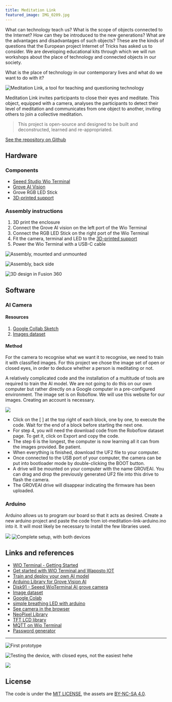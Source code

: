 ```yaml
---
title: Meditation Link
featured_image: IMG_0209.jpg
---
```


What can technology teach us? What is the scope of objects connected to the Internet? How can they be introduced to the new generations? What are the advantages and disadvantages of such objects? These are the kinds of questions that the European project Internet of Tricks has asked us to consider. We are developing educational kits through which we will run workshops about the place of technology and connected objects in our society.

What is the place of technology in our contemporary lives and what do we want to do with it?

![Meditation Link, a tool for teaching and questioning technology](IMG_0209.jpg:flux)

Meditation Link invites participants to close their eyes and meditate. This object, equipped with a camera, analyses the participants to detect their level of meditation and communicates from one object to another, inviting others to join a collective meditation.

>  This project is open-source and designed to be built and deconstructed, learned and re-appropriated.

[See the repository on Github](button:https://github.com/antoine3000/iot-meditation-link)

## Hardware

### Components

- [Seeed Studio Wio Terminal](https://wiki.seeedstudio.com/Wio-Terminal-Getting-Started/)
- [Grove AI Vision](https://wiki.seeedstudio.com/Grove-Vision-AI-Module/)
- Grove RGB LED Stick
- [3D-printed support](iot-meditation-link-support.stl)

### Assembly instructions

1. 3D print the enclosure
2. Connect the Grove AI vision on the left port of the Wio Terminal
3. Connect the RGB LED Stick on the right port of the Wio Terminal
4. Fit the camera, terminal and LED to the [3D-printed support](iot-meditation-link-support.stl)
5. Power the Wio Terminal with a USB-C cable



![Assembly, mounted and unmounted](IMG_0185.jpg)

![Assembly, back side](IMG_0212.jpg)

![3D design in Fusion 360](screenshot-fusion.png)

## Software

### AI Camera

#### Resources

1. [Google Collab Sketch](https://colab.research.google.com/gist/lakshanthad/b47a1d1a9b4fac43449948524de7d374/yolov5-training-for-sensecap-a1101.ipynb)
2. [Images dataset](https://universe.roboflow.com/112fkdldjs-gmail-com/eye_open-and-close-test-2/browse?queryText=&pageSize=50&startingIndex=0&browseQuery=true)


#### Method

For the camera to recognise what we want it to recognise, we need to train it with classified images. For this project we chose the image set of open or closed eyes, in order to deduce whether a person is meditating or not.

A relatively complicated code and the installation of a multitude of tools are required to train the AI model. We are not going to do this on our own computer but rather directly on a Google computer in a pre-configured environment. The image set is on Roboflow. We will use this website for our images. Creating an account is necessary.

![](screenshot-collab.png)

- Click on the [ ] at the top right of each block, one by one, to execute the code. Wait for the end of a block before starting the next one.
- For step 4, you will need the download code from the Roboflow dataset page. To get it, click on Export and copy the code.
- The step 6 is the longest, the computer is now learning all it can from the images provided. Be patient.
- When everything is finished, download the UF2 file to your computer.
- Once connected to the USB port of your computer, the camera can be put into bootloader mode by double-clicking the BOOT button.
- A drive will be mounted on your computer with the name GROVEAI. You can drag and drop the previously generated UF2 file into this drive to flash the camera.
- The GROVEAI drive will disappear indicating the firmware has been uploaded.


### Arduino

Arduino allows us to program our board so that it acts as desired. Create a new arduino project and paste the code from iot-meditation-link-arduino.ino into it. It will most likely be necessary to install the few libraries used.

![](screenshot-arduino.png)
![Complete setup, with both devices](IMG_0195.jpg)

## Links and references

- [WIO Terminal - Getting Started](https://wiki.seeedstudio.com/Wio-Terminal-Getting-Started/)
- [Get started with WIO Terminal and Wappsto IOT](https://wiki.seeedstudio.com/Get-Started-with-Wio-Terminal-and-Wappsto-IoT/)
- [Train and deploy your own AI model](https://wiki.seeedstudio.com/Train-Deploy-AI-Model/)
- [Arduino Library for Grove Vision AI](https://github.com/Seeed-Studio/Seeed_Arduino_GroveAI)
- [Disk91 - Seeed WioTerminal AI grove camera](https://www.disk91.com/2023/technology/internet-of-things-technology/seeed-wioterminal-ai-grove-camera/)
- [Image dataset](https://universe.roboflow.com/112fkdldjs-gmail-com/eye_open-and-close-test-2/browse?queryText=&pageSize=50&startingIndex=0&browseQuery=true)
- [Google Colab](https://colab.research.google.com/gist/lakshanthad/b47a1d1a9b4fac43449948524de7d374/yolov5-training-for-sensecap-a1101.ipynb#scrollTo=zY8GOqDKM41s) 
- [simple breathing LED with arduino](https://makersportal.com/blog/2020/3/27/simple-breathing-led-in-arduino)
- [See camera in the browser](https://files.seeedstudio.com/grove_ai_vision/index.html)
- [NeoPixel Library](https://github.com/kitesurfer1404/WS2812FX/blob/master/extras/WS2812FX%20Users%20Guide.md)
- [TFT LCD library](https://wiki.seeedstudio.com/Wio-Terminal-LCD-Overview/#installing-the-tft-lcd-library-separately)
- [MQTT on Wio Terminal](https://www.hackster.io/Salmanfarisvp/mqtt-on-wio-terminal-4ea8f8)
- [Password generator](https://passwordsgenerator.net/)

---

![First prototype](IMG_0027.jpg)

![Testing the device, with closed eyes, not the easiest hehe](IMG_0008.jpg)

![](IMG_0012.jpg)


## License

The code is under the [MIT LICENSE](LICENSE), the assets are [BY-NC-SA 4.0](LICENSE.by-nc-sa-4.0.md).
